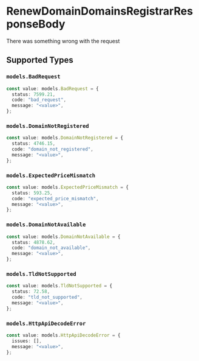 # RenewDomainDomainsRegistrarResponseBody

There was something wrong with the request


## Supported Types

### `models.BadRequest`

```typescript
const value: models.BadRequest = {
  status: 7599.21,
  code: "bad_request",
  message: "<value>",
};
```

### `models.DomainNotRegistered`

```typescript
const value: models.DomainNotRegistered = {
  status: 4746.15,
  code: "domain_not_registered",
  message: "<value>",
};
```

### `models.ExpectedPriceMismatch`

```typescript
const value: models.ExpectedPriceMismatch = {
  status: 593.25,
  code: "expected_price_mismatch",
  message: "<value>",
};
```

### `models.DomainNotAvailable`

```typescript
const value: models.DomainNotAvailable = {
  status: 4878.62,
  code: "domain_not_available",
  message: "<value>",
};
```

### `models.TldNotSupported`

```typescript
const value: models.TldNotSupported = {
  status: 72.58,
  code: "tld_not_supported",
  message: "<value>",
};
```

### `models.HttpApiDecodeError`

```typescript
const value: models.HttpApiDecodeError = {
  issues: [],
  message: "<value>",
};
```

